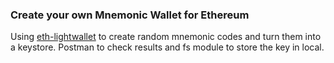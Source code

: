 ### Create your own Mnemonic Wallet for Ethereum

Using [eth-lightwallet](https://github.com/ConsenSys/eth-lightwallet#readme) to create random mnemonic codes and turn them into a keystore. Postman to check results and fs module to store the key in local.